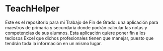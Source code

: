 # TeachHelper
Este es el repositorio para mi Trabajo de Fin de Grado: una aplicación para maestros de primaria y secundaria donde podrán calcular las notas y competencias de sus alumnos. Esta aplicación quiere poner fin a los tediosos Excel que dichos profesionales tienen que manejar, puesto que tendrán toda la información en un mismo lugar.

